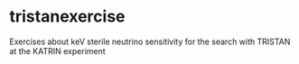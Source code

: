 # tristanexercise
Exercises about keV sterile neutrino sensitivity for the search with TRISTAN at the KATRIN experiment
